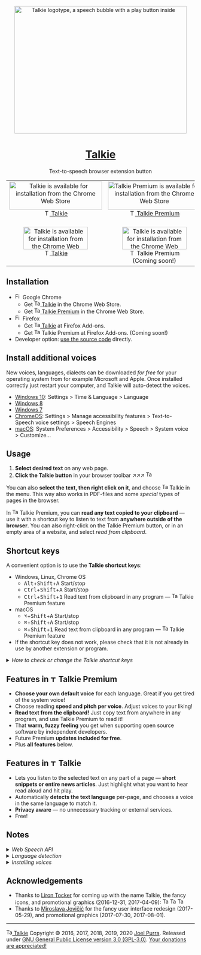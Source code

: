 <p align="center">
  <a href="https://joelpurra.com/projects/talkie/"><img src="./resources/tile/free/920x680/2017-08-22.png" alt="Talkie logotype, a speech bubble with a play button inside" width="460" height="340" border="0" /></a>
</p>
<h1 align="center">
  <a href="https://joelpurra.com/projects/talkie/">Talkie</a>
</h1>
<p align="center">
  Text-to-speech browser extension button
</p>
<table>
  <tr>
    <td align="center">
      <a href="https://chrome.google.com/webstore/detail/enfbcfmmdpdminapkflljhbfeejjhjjk"><img src="./resources/chrome-web-store/ChromeWebStore_Badge_v2_496x150.png" alt="Talkie is available for installation from the Chrome Web Store" width="248" height="75" border="0" /><br /><img src="./resources/icon/free/icon-play/icon-32x32.png" alt="Talkie play button" width="16" height="16" border="0" /> Talkie</a><br />&nbsp;
    </td>
    <td align="center">
      <a href="https://chrome.google.com/webstore/detail/madmpgibncancdmkjflnifcdakndkngo"><img src="./resources/chrome-web-store/ChromeWebStore_Badge_v2_496x150.png" alt="Talkie Premium is available for installation from the Chrome Web Store" width="248" height="75" border="0" /><br /><img src="./resources/icon/premium/icon-play/icon-32x32.png" alt="Talkie Premium play button" width="16" height="16" border="0" /> Talkie Premium</a><br />&nbsp;
    </td>
  </tr>
  <tr>
    <td align="center">
      <a href="https://addons.mozilla.org/en-US/firefox/addon/talkie/"><img src="./resources/firefox-amo/AMO-button_1.png" alt="Talkie is available for installation from the Chrome Web Store" width="172" height="60" border="0" /><br /><img src="./resources/icon/free/icon-play/icon-32x32.png" alt="Talkie play button" width="16" height="16" border="0" /> Talkie</a><br />&nbsp;
    </td>
    <td align="center">
      <a href="https://joelpurra.com/projects/talkie/#premium"><img src="./resources/firefox-amo/AMO-button_1.png" alt="Talkie is available for installation from the Chrome Web Store" width="172" height="60" border="0" /></a><br /><img src="./resources/icon/premium/icon-play/icon-32x32.png" alt="Talkie Premium play button" width="16" height="16" border="0" /> Talkie Premium<br />(Coming soon!)
    </td>
  </tr>
</table>



## Installation

- <img src="./resources/browser-logo/chrome_32x32.png" alt="Firefox logo" width="16" height="16" border="0" /> Google Chrome
  - Get <a href="https://chrome.google.com/webstore/detail/enfbcfmmdpdminapkflljhbfeejjhjjk"><img src="./resources/icon/free/icon-play/icon-32x32.png" alt="Talkie play button" width="16" height="16" border="0" /> Talkie</a> in the Chrome Web Store.
  - Get <a href="https://chrome.google.com/webstore/detail/madmpgibncancdmkjflnifcdakndkngo"><img src="./resources/icon/premium/icon-play/icon-32x32.png" alt="Talkie Premium play button" width="16" height="16" border="0" /> Talkie Premium</a> in the Chrome Web Store.
- <img src="./resources/browser-logo/firefox_32x32.png" alt="Firefox logo" width="16" height="16" border="0" /> Firefox
  - Get <a href="https://addons.mozilla.org/en-US/firefox/addon/talkie/"><img src="./resources/icon/free/icon-play/icon-32x32.png" alt="Talkie play button" width="16" height="16" border="0" /> Talkie</a> at Firefox Add-ons.
  - Get <img src="./resources/icon/premium/icon-play/icon-32x32.png" alt="Talkie Premium play button" width="16" height="16" border="0" /> Talkie Premium at Firefox Add-ons. (Coming soon!)
- Developer option: [use the source code](DEVELOP.md) directly.



## Install additional voices

New voices, languages, dialects can be downloaded *for free* for your operating system from for example Microsoft and Apple. Once installed correctly just restart your computer, and Talkie will auto-detect the voices.

- [Windows 10](https://support.office.com/en-us/article/How-to-download-Text-to-Speech-languages-for-Windows-10-d5a6b612-b3ae-423f-afa5-4f6caf1ec5d3): Settings &gt;&nbsp;Time&nbsp;&amp;&nbsp;Language &gt;&nbsp;Language <!-- TODO: translate system settings path. -->
- [Windows 8](https://support.office.com/en-us/article/How-to-download-Text-to-Speech-languages-for-Windows-4c83a8d8-7486-42f7-8e46-2b0fdf753130)
- [Windows 7](https://www.microsoft.com/en-us/download/details.aspx?id=27224)
- [ChromeOS](https://support.google.com/chromebook/answer/9032490): Settings &gt;&nbsp;Manage&nbsp;accessibility&nbsp;features &gt;&nbsp;Text-to-Speech&nbsp;voice&nbsp;settings &gt;&nbsp;Speech&nbsp;Engines <!-- TODO: translate system settings path. -->
- [macOS](https://support.apple.com/kb/index?page=search&q=VoiceOver+language&product=PF6&doctype=PRODUCT_HELP,HOWTO_ARTICLES&locale=en_US): System&nbsp;Preferences &gt;&nbsp;Accessibility &gt;&nbsp;Speech &gt;&nbsp;System&nbsp;voice &gt;&nbsp;Customize... <!-- TODO: translate system settings path. -->



## Usage

1. **Select desired text** on any web page.
1. **Click the Talkie button** in your browser toolbar ↗︎↗︎↗︎ <img src="resources/icon/free/icon-play/icon-32x32.png" alt="Talkie play button" width="16" height="16" border="0" />


You can also **select the text, then right click on it**, and choose <img src="resources/icon/free/icon-play/icon-32x32.png" alt="Talkie play button" width="16" height="16" border="0" /> Talkie in the menu. This way also works in PDF-files and some *special* types of pages in the browser.

In <img src="./resources/icon/premium/icon-play/icon-32x32.png" alt="Talkie Premium play button" width="16" height="16" border="0" /> Talkie Premium, you can **read any text copied to your clipboard** — use it with a shortcut key to listen to text from **anywhere outside of the browser**. You can also right-click on the Talkie Premium button, or in an empty area of a website, and select *read from clipboard*.



## Shortcut keys

A convenient option is to use the **Talkie shortcut keys**:

- Windows, Linux, Chrome OS
  - <kbd>Alt</kbd>+<kbd>Shift</kbd>+<kbd>A</kbd> Start/stop
  - <kbd>Ctrl</kbd>+<kbd>Shift</kbd>+<kbd>A</kbd> Start/stop
  - <kbd>Ctrl</kbd>+<kbd>Shift</kbd>+<kbd>1</kbd> Read text from clipboard in any program — <img src="./resources/icon/premium/icon-play/icon-32x32.png" alt="Talkie Premium play button" width="16" height="16" border="0" /> Talkie Premium feature
- macOS
  - <kbd>⌥</kbd>+<kbd>Shift</kbd>+<kbd>A</kbd> Start/stop
  - <kbd>⌘</kbd>+<kbd>Shift</kbd>+<kbd>A</kbd> Start/stop
  - <kbd>⌘</kbd>+<kbd>Shift</kbd>+<kbd>1</kbd> Read text from clipboard in any program — <img src="./resources/icon/premium/icon-play/icon-32x32.png" alt="Talkie Premium play button" width="16" height="16" border="0" /> Talkie Premium feature
- If the shortcut key does not work, please check that it is not already in use by another extension or program.



<details>
  <summary><em>How to check or change the Talkie shortcut keys</em></summary>

  <p>
    Note: changing the shortcut keys will not work in Firefox (tested on version 52). Let's hope Firefox implements this feature soon!
  </p>

  <ol>
    <li>
      In Chrome, click <em><a href="chrome://extensions/">Extensions</a></em> in the <em>Window</em> menu.
    </li>
    <li>
      At the bottom of the extensions list, click <em><a href="chrome://extensions/configureCommands">Keyboard shortcuts</a></em> in the lower right corner.
      <blockquote>
        <p align="center">
          <img src="resources/keyboard-shortcuts/talkie-keyboard-shortcuts-01.png" alt="Screenshot of Chrome's list of installed extensions, focusing on Talkie" title="Chrome's installed extensions" />
        </p>
      </blockquote>
    </li>
    <li>
      From the <em>Keyboard Shortcuts for Extensions and Apps</em> window you can check or change keyboard shortcuts for all Chrome extensions and apps. This way you also can verify that there are no shortcut key collisions between extensions.
      <blockquote>
        <p align="center">
          <img src="resources/keyboard-shortcuts/talkie-keyboard-shortcuts-02.png" alt="Screenshot of the Keyboard Shortcuts for Extensions and Apps window in Chrome, focusing on Talkie shortcuts" title="Talkie shortcuts in Chrome" />
        </p>
      </blockquote>
    </li>
  </ol>
  <p>
    You can also reach the extensions page directly with <a href="chrome://extensions/"><code>chrome://extensions/</code></a> and the keyboard shortcut configuration with <a href="chrome://extensions/configureCommands"><code>chrome://extensions/configureCommands</code></a>, but you might have to copy-paste the address manually.
  </p>
</details>



## Features in <img src="./resources/icon/premium/icon-play/icon-32x32.png" alt="Talkie Premium play button" width="16" height="16" border="0" /> Talkie Premium

- **Choose your own default voice** for each language. Great if you get tired of the system voice!
- Choose reading **speed and pitch per voice**. Adjust voices to your liking!
- **Read text from the clipboard!** Just copy text from anywhere in any program, and use Talkie Premium to read it!
- That **warm, fuzzy feeling** you get when supporting open source software by independent developers.
- Future Premium **updates included for free**.
- Plus **all features** below.



## Features in <img src="./resources/icon/free/icon-play/icon-32x32.png" alt="Talkie play button" width="16" height="16" border="0" /> Talkie

- Lets you listen to the selected text on any part of a page — **short snippets or entire news articles**. Just highlight what you want to hear read aloud and hit play.
- Automatically **detects the text language** per-page, and chooses a voice in the same language to match it.
- **Privacy aware** — no unnecessary tracking or external services.
- Free!



## Notes

<details>
  <summary><em>Web Speech API</em></summary>

  <p>
    Uses your browser's built-in <a href="https://www.w3.org/community/speech-api/">Web Speech API for text-to-speech (TTS)</a> known as <a href="https://dvcs.w3.org/hg/speech-api/raw-file/9a0075d25326/speechapi.html#tts-section">Speech Synthesis</a>.
  </p>

  <ul>
    <li>
      As the Web Speech API is implemented by your browser, your browser selection and settings may affect Talkie.
    </li>
    <li>
      All text and speech is processed internally by your browser. While ultimately depending on your specific browser, processing is expected to be done on your own machine and not use a server.
    </li>
    <li>
      Sound is only produced, never recorded.
    </li>
  </ul>
</details>



<details>
  <summary><em>Language detection</em></summary>

  <p>
    Not all languages are supported; consult your browser's voice documentation.
  </p>

  <p>
    The language detection is done in four steps, where the first valid value is chosen. If no language was detected, a notice is spoken (in English).
  </p>

  <ol>
    <li>
      Your browser's text language detection for the selection, using word and sentence analysis.
    </li>
    <li>
      The first available <code>lang="..."</code> attribute from the selected text's parent HTML elements.
    </li>
    <li>
      The <code>lang="..."</code> attribute from the HTML root element of the current page (or frame).
    </li>
    <li>
      Your browser's page primary language detection.
    </li>
  </ol>

  <p>
    The Web Speech API can use more than one voice per language (currently over 20 for <code>en-US</code> in Google Chrome version 55), as well as modify speech rate (speed) and pitch. These options have been implemented in <img src="./resources/icon/premium/icon-play/icon-32x32.png" alt="Talkie Premium play button" width="16" height="16" border="0" /> Talkie Premium as a paid feature for those who install the extension through the <a href="https://chrome.google.com/webstore/detail/madmpgibncancdmkjflnifcdakndkngo">Chrome Web Store</a> or <a href="https://joelpurra.com/projects/talkie/#premium">Firefox Add-ons</a>.
  </p>
</details>



<details>
  <summary><em>Installing voices</em></summary>

  <p>
    The voices for each language are provided by your browser. For this reason the list may differ depending on your browser, browser version, operating system, and any other installed extensions/software.
  </p>

  <p>
    To see the list of languages/voices available in your specific browser, as well as speak out sample text, check the Talkie options page after installation. This is a good start in figuring out why a certain language might not be read out loud as expected.
  </p>

  <p>
    You can install additional voices to support new languages and dialects; see separate installation instructions for your operating system.
  </p>

<details>
  <summary><em>Example list of voices available in Google Chrome version 55 on macOS</em></summary>

  <p>
    The total number of voices is 83.
  </p>

  <ul>
    <li><strong>ar-SA:</strong> Tarik</li>
    <li><strong>cs-CZ:</strong> Zuzana</li>
    <li><strong>da-DK:</strong> Sara</li>
    <li><strong>de-DE:</strong> Anna, Google Deutsch</li>
    <li><strong>el-GR:</strong> Melina</li>
    <li><strong>en:</strong> Fiona</li>
    <li><strong>en-AU:</strong> Karen</li>
    <li><strong>en-GB:</strong> Daniel, Google UK English Female, Google UK English Male</li>
    <li><strong>en-IE:</strong> Moira</li>
    <li><strong>en-IN:</strong> Veena</li>
    <li><strong>en-US:</strong> Agnes, Albert, Alex, Bad News, Bahh, Bells, Boing, Bruce, Bubbles, Cellos, Deranged, Fred, Good News, Google US English, Hysterical, Junior, Kathy, Pipe Organ, Princess, Ralph, Samantha, Trinoids, Vicki, Victoria, Whisper, Zarvox</li>
    <li><strong>en-ZA:</strong> Tessa</li>
    <li><strong>es-AR:</strong> Diego</li>
    <li><strong>es-ES:</strong> Google español, Monica</li>
    <li><strong>es-MX:</strong> Paulina</li>
    <li><strong>es-US:</strong> Google español de Estados Unidos</li>
    <li><strong>fi-FI:</strong> Satu</li>
    <li><strong>fr-CA:</strong> Amelie</li>
    <li><strong>fr-FR:</strong> Google français, Thomas</li>
    <li><strong>he-IL:</strong> Carmit</li>
    <li><strong>hi-IN:</strong> Google हिन्दी, Lekha</li>
    <li><strong>hu-HU:</strong> Mariska</li>
    <li><strong>id-ID:</strong> Damayanti, Google Bahasa Indonesia</li>
    <li><strong>it-IT:</strong> Alice, Google italiano</li>
    <li><strong>ja-JP:</strong> Google 日本語, Kyoko</li>
    <li><strong>ko-KR:</strong> Google 한국의, Yuna</li>
    <li><strong>nb-NO:</strong> Nora</li>
    <li><strong>nl-BE:</strong> Ellen</li>
    <li><strong>nl-NL:</strong> Google Nederlands, Xander</li>
    <li><strong>pl-PL:</strong> Google polski, Zosia</li>
    <li><strong>pt-BR:</strong> Google português do Brasil, Luciana</li>
    <li><strong>pt-PT:</strong> Joana</li>
    <li><strong>ro-RO:</strong> Ioana</li>
    <li><strong>ru-RU:</strong> Google русский, Milena</li>
    <li><strong>sk-SK:</strong> Laura</li>
    <li><strong>sv-SE:</strong> Alva</li>
    <li><strong>th-TH:</strong> Kanya</li>
    <li><strong>tr-TR:</strong> Yelda</li>
    <li><strong>zh-CN:</strong> Google 普通话（中国大陆）, Ting-Ting</li>
    <li><strong>zh-HK:</strong> Google 粤語（香港）, Sin-ji</li>
    <li><strong>zh-TW:</strong> Google 國語（臺灣）, Mei-Jia</li>
  </ul>
</details>
</details>



## Acknowledgements

- Thanks to [Liron Tocker](https://liron.de/) for coming up with the name Talkie, the fancy icons, and promotional graphics (2016-12-31, 2017-04-09): <img src="resources/icon/free/icon-play/icon-32x32.png" alt="Talkie play button" width="16" height="16" border="0" /> <img src="resources/icon/premium/icon-play/icon-32x32.png" alt="Talkie Premium play button" width="16" height="16" border="0" /> <img src="resources/icon/free/icon-stop/icon-32x32.png" alt="Talkie stop button" width="16" height="16" border="0" />
- Thanks to [Miroslava Jovičić](http://www.miroslavajovicic.net/) for the fancy user interface redesign (2017-05-29), and promotional graphics (2017-07-30, 2017-08-01).



---

<a href="https://joelpurra.com/projects/talkie/"><img src="resources/icon/free/icon-play/icon-32x32.png" alt="Talkie play button" width="16" height="16" border="0" /> Talkie</a> Copyright &copy; 2016, 2017, 2018, 2019, 2020 [Joel Purra](https://joelpurra.com/). Released under [GNU General Public License version 3.0 (GPL-3.0)](https://www.gnu.org/licenses/gpl.html). [Your donations are appreciated!](https://joelpurra.com/donate/)
